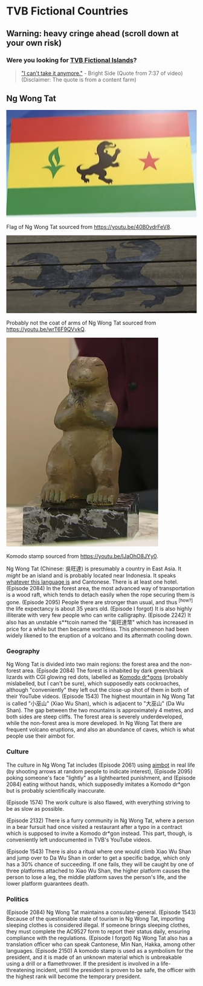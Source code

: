 # TVB Fictional Countries
## Warning: heavy cringe ahead (scroll down at your own risk)
### Were you looking for [TVB Fictional Islands](/wiki/tvb_fictional_islands.md)?

> ["I can't take it anymore."](https://youtu.be/Aq4iAoNd8l4)
\- Bright Side
(Quote from 7:37 of video)
(Disclaimer: The quote is from a content farm)

## Ng Wong Tat
![ ](/wiki/flag_of_ng.png "flag")

Flag of Ng Wong Tat sourced from https://youtu.be/40B0vdrFeV8.

![ ](/wiki/not_the_coat_of_arms_of_ng.png "Is this the cost of arms?")

Probably not the coat of arms of Ng Wong Tat sourced from https://youtu.be/wrT6F9QVvkQ.

![ ](/wiki/komodoStamp.png "stamp")

Komodo stamp sourced from https://youtu.be/lJaOhO8JYy0.

Ng Wong Tat (Chinese: 吳旺達) is presumably a country in East Asia. It *might* be an island and is probably located near Indonesia. It speaks <a href="/wiki/tvb_ng_wong_tat_language.md">whatever this language is</a> and Cantonese. There is at least one hotel. (Episode 2084) In the forest area, the most advanced way of transportation is a wood raft, which tends to detach easily when the rope securing them is gone. (Episode 2095) People there are stronger than usual, and thus <sup>[how?]</sup> the life expectancy is about 35 years old. (Episode I forgot) It is also highly illiterate with very few people who can write calligraphy. (Episode 2242) It also has an unstable s**tcoin named the "吳旺達幣" which has increased in price for a while but then became worthless. This phenomenon had been widely likened to the eruption of a volcano and its aftermath cooling down.

### Geography

Ng Wong Tat is divided into two main regions: the forest area and the non-forest area. (Episode 2084) The forest is inhabited by dark green/black lizards with CGI glowing red dots, labelled as <a href="https://en.m.wikipedia.org/wiki/Komodo_dragon">Komodo dr*gons</a> (probably mislabelled, but I can't be sure), which supposedly eats cockroaches, although "conveniently" they left out the close-up shot of them in both of their YouTube videos. (Episode 1543) The highest mountain in Ng Wong Tat is called "小巫山" (Xiao Wu Shan), which is adjacent to "大巫山" (Da Wu Shan). The gap between the two mountains is approximately 4 metres, and both sides are steep cliffs. The forest area is severely underdeveloped, while the non-forest area is more developed. In Ng Wong Tat there are frequent volcano eruptions, and also an abundance of caves, which is what people use their aimbot for.

### Culture

The culture in Ng Wong Tat includes (Episode 2061) using <a href="https://www.urbandictionary.com/define.php?term=aimbot">aimbot</a> in real life (by shooting arrows at random people to indicate interest), (Episode 2095) poking someone's face "lightly" as a lighthearted punishment, and (Episode 2084) eating without hands, which supposedly imitates a Komodo dr*gon but is probably scientifically inaccurate.
        

(Episode 1574) The work culture is also flawed, with everything striving to be as slow as possible. 


(Episode 2132) There is a furry community in Ng Wong Tat, where a person in a bear fursuit had once visited a restaurant after a typo in a contract which is supposed to invite a Komodo dr*gon instead. This part, though, is conveniently left undocumented in TVB's YouTube videos. 


(Episode 1543) There is also a ritual where one would climb Xiao Wu Shan and jump over to Da Wu Shan in order to get a specific badge, which only has a 30% chance of succeeding. If one fails, they will be caught by one of three platforms attached to Xiao Wu Shan, the higher platform causes the person to lose a leg, the middle platform saves the person's life, and the lower platform guarantees death.

### Politics

(Episode 2084) Ng Wong Tat maintains a consulate-general. (Episode 1543) Because of the questionable state of tourism in Ng Wong Tat, importing sleeping clothes is considered illegal. If someone brings sleeping clothes, they must complete the AC9527 form to report their status daily, ensuring compliance with the regulations. (Episode I forgot) Ng Wong Tat also has a translation officer who can speak Cantonese, Min Nan, Hakka, among other languages. (Episode 2150) A komodo stamp is used as a symbolism for the president, and it is made of an unknown material which is unbreakable using a drill or a flamethrower. If the president is involved in a life-threatening incident, until the president is proven to be safe, the officer with the highest rank will become the temporary president.